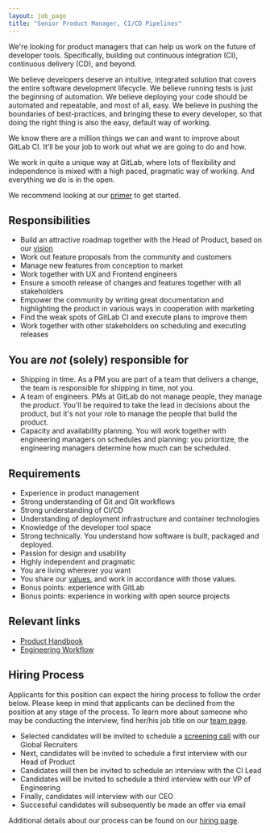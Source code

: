 ```yaml
---
layout: job_page
title: "Senior Product Manager, CI/CD Pipelines"
---
```


We're looking for product managers that can help us work on the future of
developer tools. Specifically, building out continuous integration (CI), continuous
delivery (CD), and beyond.

We believe developers deserve an intuitive, integrated solution that covers the
entire software development lifecycle. We believe running tests is just the
beginning of automation. We believe deploying your code should be automated and
repeatable, and most of all, easy. We believe in pushing the boundaries of
best-practices, and bringing these to every developer, so that doing the right
thing is also the easy, default way of working.

We know there are a million things we can and want to improve about GitLab CI.
It'll be your job to work out what we are going to do and how.

We work in quite a unique way at GitLab, where lots of flexibility and
independence is mixed with a high paced, pragmatic way of working. And
everything we do is in the open.

We recommend looking at our [primer](https://about.gitlab.com/primer)
to get started.

## Responsibilities

- Build an attractive roadmap together with the Head of Product, based on our [vision](/direction/cicd)
- Work out feature proposals from the community and customers
- Manage new features from conception to market
- Work together with UX and Frontend engineers
- Ensure a smooth release of changes and features together with all stakeholders
- Empower the community by writing great documentation and highlighting the product in various ways in cooperation with marketing
- Find the weak spots of GitLab CI and execute plans to improve them
- Work together with other stakeholders on scheduling and executing releases

## You are _not_ (solely) responsible for

- Shipping in time. As a PM you are part of a team that delivers a change,
the team is responsible for shipping in time, not you.
- A team of engineers. PMs at GitLab do not manage people, they manage the
_product_. You'll be required to take the lead in decisions about the product,
but it's not your role to manage the people that build the product.
- Capacity and availability planning. You will work together with engineering
managers on schedules and planning: you prioritize, the engineering managers
determine how much can be scheduled.

## Requirements

- Experience in product management
- Strong understanding of Git and Git workflows
- Strong understanding of CI/CD
- Understanding of deployment infrastructure and container technologies
- Knowledge of the developer tool space
- Strong technically. You understand how software is built, packaged and deployed.
- Passion for design and usability
- Highly independent and pragmatic
- You are living wherever you want
- You share our [values](/handbook/values), and work in accordance with those values.
- Bonus points: experience with GitLab
- Bonus points: experience in working with open source projects

## Relevant links

- [Product Handbook](/handbook/product)
- [Engineering Workflow](/handbook/engineering/workflow)

## Hiring Process

Applicants for this position can expect the hiring process to follow the order below. Please keep in mind that applicants can be declined from the position at any stage of the process. To learn more about someone who may be conducting the interview, find her/his job title on our [team page](/team).


* Selected candidates will be invited to schedule a [screening call](/handbook/hiring/#screening-call) with our Global Recruiters
* Next, candidates will be invited to schedule a first interview with our Head of Product
* Candidates will then be invited to schedule an interview with the CI Lead
* Candidates will be invited to schedule a third interview with our VP of Engineering
* Finally, candidates will interview with our CEO
* Successful candidates will subsequently be made an offer via email


Additional details about our process can be found on our [hiring page](/handbook/hiring).

